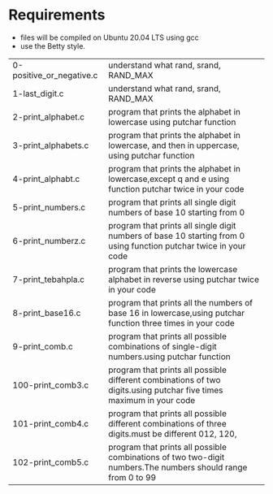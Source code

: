 <h1>Requirements</h1>
<ul>
<li>files will be compiled on Ubuntu 20.04 LTS using gcc</li>
<li> use the Betty style. </li>
</ul>


<table>
<tr>
<td>0-positive_or_negative.c</td>
<td>understand what rand, srand, RAND_MAX</td>
</tr>

<tr>
<td>1-last_digit.c</td>
<td>understand what rand, srand, RAND_MAX</td>
</tr>

<tr>
<td>2-print_alphabet.c</td>
<td>program that prints the alphabet in lowercase using putchar function</td>
</tr>

<tr>
<td>3-print_alphabets.c</td>
<td>program that prints the alphabet in lowercase, and then in uppercase, using putchar function</td>
</tr>


<tr>
<td>4-print_alphabt.c</td>
<td>program that prints the alphabet in lowercase,except q and e using function putchar twice in your code</td>
</tr>


<tr>
<td>5-print_numbers.c</td>
<td>program that prints all single digit numbers of base 10 starting from 0</td>
</tr>


<tr>
<td>6-print_numberz.c</td>
<td>program that prints all single digit numbers of base 10 starting from 0 using function putchar twice in your code</td>
</tr>

<tr>
<td>7-print_tebahpla.c</td>
<td>program that prints the lowercase alphabet in reverse using putchar twice in your code</td>
</tr>

<tr>
<td>8-print_base16.c</td>
<td>program that prints all the numbers of base 16 in lowercase,using putchar function three times in your code</td>
</tr>


<tr>
<td>9-print_comb.c</td>
<td>program that prints all possible combinations of single-digit numbers.using putchar function</td>
</tr>


<tr>
<td>100-print_comb3.c</td>
<td>program that prints all possible different combinations of two digits.using putchar five times maximum in your code</td>
</tr>


<tr>
<td>101-print_comb4.c</td>
<td>program that prints all possible different combinations of three digits.must be different 012, 120, </td>
</tr>

<tr>
<td>102-print_comb5.c</td>
<td>program that prints all possible combinations of two two-digit numbers.The numbers should range from 0 to 99</td>
</tr>


</table>
